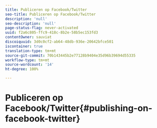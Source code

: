 ```yaml
---
title: Publiceren op Facebook/Twitter
seo-title: Publiceren op Facebook/Twitter
description: 'null'
seo-description: 'null'
page-status-flag: never-activated
uuid: f2a6c805-ffc9-418c-8b2e-58b5ec153fd3
contentOwner: sauviat
discoiquuid: 3d0c0cf2-ab64-48db-936e-20642bfce501
iscontainer: true
translation-type: tm+mt
source-git-commit: 70b143445b2e77128b9404e35d96b39694d55335
workflow-type: tm+mt
source-wordcount: '14'
ht-degree: 100%

---
```



# Publiceren op Facebook/Twitter{#publishing-on-facebook-twitter}

